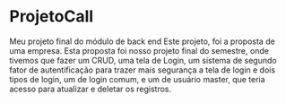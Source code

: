 # ProjetoCall
Meu projeto final do módulo de back end
Este projeto, foi a proposta de uma empresa. Esta proposta foi nosso projeto final do semestre, 
onde tivemos que fazer um CRUD, uma tela de Login, um sistema de segundo fator de autentificação para trazer mais segurança a tela de login e dois tipos de login,
um de login comum, e um de usuário master, que teria acesso para atualizar e deletar os registros.
